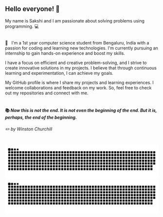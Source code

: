 ## Hello everyone! :wave:

My name is Sakshi and I am passionate about solving problems using programming. :computer:

<br/> :purple_heart: &nbsp; I'm a 1st year computer science student from Bengaluru, India with a passion for coding and learning new technologies. I'm currently pursuing an internship to gain hands-on experience and boost my skills.

I have a focus on efficient and creative problem-solving, and I strive to create innovative solutions in my projects. I believe that through continuous learning and experimentation, I can achieve my goals.

My GitHub profile is where I share my projects and learning experiences. I welcome collaborations and feedback on my work. So, feel free to check out my repositories and connect with me.

#

#### :books: _Now this is not the end. It is not even the beginning of the end. But it is, perhaps, the end of the beginning._

###### :pencil2: _by Winston Churchill_

#

<img src="https://raw.githubusercontent.com/sakshiagrwal/sakshiagrwal/output/github-snake-dark.svg#gh-dark-mode-only">
<img src="https://raw.githubusercontent.com/sakshiagrwal/sakshiagrwal/output/github-snake.svg#gh-light-mode-only">

